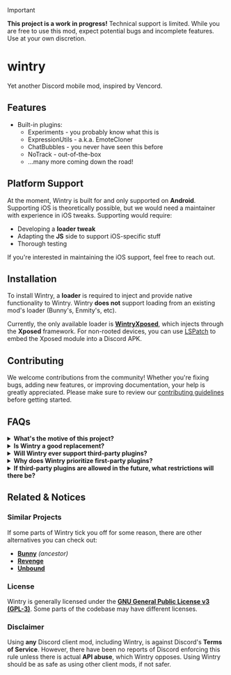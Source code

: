 > [!IMPORTANT]  
> **This project is a work in progress!** Technical support is limited. While you are free to use this mod, expect potential bugs and incomplete features. Use at your own discretion.

# **wintry**
Yet another Discord mobile mod, inspired by Vencord.

## Features
- Built-in plugins:
	- Experiments - you probably know what this is
	- ExpressionUtils - a.k.a. EmoteCloner
	- ChatBubbles - you never have seen this before
	- NoTrack - out-of-the-box
	- ...many more coming down the road!

## **Platform Support**
At the moment, Wintry is built for and only supported on **Android**. Supporting iOS is theoretically possible, but we would need a maintainer with experience in iOS tweaks. Supporting would require:  
- Developing a **loader tweak**  
- Adapting the **JS** side to support iOS-specific stuff  
- Thorough testing

If you're interested in maintaining the iOS support, feel free to reach out.  

## **Installation**
To install Wintry, a **loader** is required to inject and provide native functionality to Wintry. Wintry **does not** support loading from an existing mod's loader (Bunny's, Enmity's, etc).  

Currently, the only available loader is [**WintryXposed**](https://github.com/wtcord/xposed), which injects through the **Xposed** framework. For non-rooted devices, you can use [LSPatch](https://github.com/JingMatrix/LSPatch) to embed the Xposed module into a Discord APK.  

## Contributing
We welcome contributions from the community! Whether you're fixing bugs, adding new features, or improving documentation, your help is greatly appreciated. Please make sure to review our [contributing guidelines](./CONTRIBUTING.md) before getting started.
## FAQs

<details>
  <summary>
	  <b>What's the motive of this project?</b>
  </summary>

Wintry is an attempt to bring back the proof-of-concept version of Pyoncord while staying true to its goal of being something different. It takes inspiration from existing projects especially from Vencord but follows its own direction.  

Wintry's goal can be summarized as:
- **Bunny**, without the Vendetta part  
- **Vencord**, but mobile  
- **Pyoncord v2**  

> So, what exactly is 'different' this time?

Pyoncord's ultimate goal was to achieve **lazy Metro module acquisition/patching** for performance benefits. After discovering a way to achieve similar benefits while retaining the existing mod's infrastructure, Pyoncord reached its conclusion, and Bunny took over.

However, while developing Pyoncord, there were several other goals besides implementing the lazy module system, such as:  
- **Vencord-like experience** (built-in plugins)  
- **Platform-focused patching** (to access/patch native stuff)  

These goals were fundamentally incompatible with the existing infrastructure, so starting from the ground up was necessary.  

</details>

<details>
  <summary>
	  <b>Is Wintry a good replacement?</b>
  </summary>

Depends. If you value plugin stability over variety, Wintry may be a good replacement for you. Wintry is first-party focused, meaning there may be fewer plugins available compared to other client mods, but they will be more stable and reliable.
</details>

<details>
  <summary>
	  <b>Will Wintry ever support third-party plugins?</b>
  </summary>

**Maybe.** However, Wintry will stay first-party focused, so even if it ever supports third-party plugins, the experience won’t be the same as with other third-party-focused client mods. Discovering and installing third-party plugins will be more difficult, and Wintry will not provide technical support for them. This feature, if introduced, would exist primarily for advanced users.

</details>

<details>
  <summary>
	  <b>Why does Wintry prioritize first-party plugins?</b>
  </summary>

Wintry prioritizes first-party plugins to ensure security, compatibility, and stability. Third-party plugins can introduce risks such as security vulnerabilities, performance issues, and inconsistencies in the user experience. By focusing on first-party development, Wintry can maintain a more controlled and reliable environment.

There are definitely drawbacks to this idea, such as introducing bloat since all plugins are built-in whether you like it or not, or having less plugin variety since all plugins need to be vetted for quality.
</details>

<details>
  <summary>
	  <b>If third-party plugins are allowed in the future, what restrictions will there be?</b>
  </summary>

If Wintry ever supports third-party plugins, users will be able to install whatever they want, but they must acknowledge that:  
- Wintry will not provide technical support for third-party plugins.  
- Users must manually discover, install and manage their third-party plugins.  
- No guarantees will be made regarding security, stability, or compatibility. 
</details>

## Related & Notices

### **Similar Projects**
If some parts of Wintry tick you off for some reason, there are other alternatives you can check out:
- [**Bunny**](https://github.com/bunny-mod/Bunny) *(ancestor)*  
- [**Revenge**](https://github.com/revenge-mod/)  
- [**Unbound**](https://github.com/unbound-mod/)  

### **License**  
Wintry is generally licensed under the [**GNU General Public License v3 (GPL-3)**](http://www.gnu.org/copyleft/gpl.html). Some parts of the codebase may have different licenses.

### **Disclaimer**  
Using **any** Discord client mod, including Wintry, is against Discord's **Terms of Service**. However, there have been no reports of Discord enforcing this rule unless there is actual **API abuse**, which Wintry opposes. Using Wintry should be as safe as using other client mods, if not safer.

